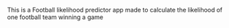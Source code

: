 This is a Football likelihood predictor app made to calculate the likelihood of one football team winning a game